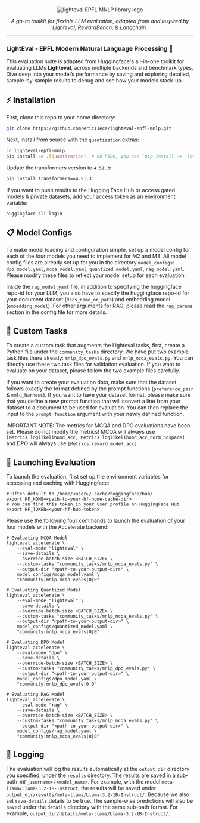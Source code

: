 <p align="center">
  <br/>
    <img alt="lighteval EPFL MNLP library logo" src="./assets/mnlp_lighteval_logo.png" style="max-width: 50%; max-height: 50%;">
  <br/>
</p>


<p align="center">
    <i>A go-to toolkit for flexible LLM evaluation, adapted from and inspired by Lighteval, RewardBench, & Langchain.</i>
</p>

<!-- <div align="center">

[![Tests](https://github.com/huggingface/lighteval/actions/workflows/tests.yaml/badge.svg?branch=main)](https://github.com/huggingface/lighteval/actions/workflows/tests.yaml?query=branch%3Amain)
[![Quality](https://github.com/huggingface/lighteval/actions/workflows/quality.yaml/badge.svg?branch=main)](https://github.com/huggingface/lighteval/actions/workflows/quality.yaml?query=branch%3Amain)
[![Python versions](https://img.shields.io/pypi/pyversions/lighteval)](https://www.python.org/downloads/)
[![License](https://img.shields.io/badge/License-MIT-green.svg)](https://github.com/huggingface/lighteval/blob/main/LICENSE)
[![Version](https://img.shields.io/pypi/v/lighteval)](https://pypi.org/project/lighteval/)

</div>

--- -->

<!-- **Documentation**: <a href="https://huggingface.co/docs/lighteval/index" target="_blank">Lighteval's Wiki</a> -->

---

### LightEval - EPFL Modern Natural Language Processing 🚀

This evaluation suite is adapted from Huggingface's all-in-one toolkit for evaluating LLMs **Lighteval**, across multiple backends and benchmark types. Dive deep into your model’s performance by saving and exploring detailed, sample-by-sample results to debug and see how your models stack-up.

<!-- Customization at your fingertips: letting you either browse all our existing [tasks](https://huggingface.co/docs/lighteval/available-tasks) and [metrics](https://huggingface.co/docs/lighteval/metric-list) or effortlessly create your own [custom task](https://huggingface.co/docs/lighteval/adding-a-custom-task) tailored to your needs. -->


<!-- ## 🔑 Key Features

- **Speed**: [Use vllm as backend for fast evals](https://huggingface.co/docs/lighteval/use-vllm-as-backend).
- **Completeness**: [Use the accelerate backend to launch any models hosted on Hugging Face](https://huggingface.co/docs/lighteval/quicktour#accelerate).
- **Seamless Storage**: [Save results in S3 or Hugging Face Datasets](https://huggingface.co/docs/lighteval/saving-and-reading-results).
- **Python API**: [Simple integration with the Python API](https://huggingface.co/docs/lighteval/using-the-python-api).
- **Custom Tasks**: [Easily add custom tasks](https://huggingface.co/docs/lighteval/adding-a-custom-task).
- **Versatility**: Tons of [metrics](https://huggingface.co/docs/lighteval/metric-list) and [tasks](https://huggingface.co/docs/lighteval/available-tasks) ready to go. -->


## ⚡️ Installation

First, clone this repo to your home directory:

```bash
git clone https://github.com/eric11eca/lighteval-epfl-mnlp.git
```

Next, install from source with the `quantization` extras:
```bash
cd lighteval-epfl-mnlp
pip install -e .[quantization]  # on h100, you can `pip install -e .[quantization,quantization_fbgemm]` to install fbgemm package
```

Update the transformers version to `4.51.3`:
```bash
pip install transformers==4.51.3
```

<!-- Lighteval allows for many extras when installing, see [here](https://huggingface.co/docs/lighteval/installation) for a complete list. -->

If you want to push results to the Hugging Face Hub or access gated models & private datasets, add your access token as an environment variable:

```shell
huggingface-cli login
```

## 📋 Model Configs

To make model loading and configuration simple, set up a model config for each of the four models you need to implement for M2 and M3. All model config files are already set up for you in the directory `model_configs`: `dpo_model.yaml`, `mcqa_model.yaml`, `quantized_model.yaml`, `rag_model.yaml`. Please modify these files to reflect your model setup for each evaluation.

Inside the `rag_model.yaml` file, in addition to specifying the huggingface repo-id for your LLM, you also have to specify the huggingface repo-id for your document dataset (`docs_name_or_path`) and embedding model (`embedding_model`). For other arguments for RAG, please read the `rag_params` section in the config file for more details.

## 📝 Custom Tasks

To create a custom task that augments the Lighteval tasks, first, create a Python file under the `community_tasks` directory. We have put two example task files there already: `mnlp_dpo_evals.py` and `mnlp_mcqa_evals.py`. You can directly use these two task files for validation evaluation. If you want to evaluate on your dataset, please follow the two example files carefully.

If you want to create your evaluation data, make sure that the dataset follows exactly the format defined by the prompt functions (`preference_pair` & `mmlu_harness`). If you want to have your dataset format, please make sure that you define a new prompt function that will convert a line from your dataset to a document to be used for evaluation. You can then replace the input to the `prompt_function` argument with your newly defined function.

IMPORTANT NOTE: The metrics for MCQA and DPO evaluations have been set. Please do not modify the metrics! MCQA will always use `[Metrics.loglikelihood_acc, Metrics.loglikelihood_acc_norm_nospace]` and DPO will always use `[Metrics.reward_model_acc]`.


## 🚀 Launching Evaluation

To launch the evaluation, first set up the environment variables for accessing and caching with Huggingface:

```shell
# Often default to /home/<user>/.cache/huggingface/hub/
export HF_HOME=<path-to-your-hf-home-cache-dir>
# You can find this token in your user profile on HuggingFace Hub
export HF_TOKEN=<your-hf-hub-token>
```

Please use the following four commands to launch the evaluation of your four models with the Accelerate backend:

```shell
# Evaluating MCQA Model
lighteval accelerate \
    --eval-mode "lighteval" \
    --save-details \
    --override-batch-size <BATCH_SIZE> \
    --custom-tasks "community_tasks/mnlp_mcqa_evals.py" \
    --output-dir "<path-to-your-output-dir>" \
    model_configs/mcqa_model.yaml \
    "community|mnlp_mcqa_evals|0|0"

# Evaluating Quantized Model
lighteval accelerate \
    --eval-mode "lighteval" \
    --save-details \
    --override-batch-size <BATCH_SIZE> \
    --custom-tasks "community_tasks/mnlp_mcqa_evals.py" \
    --output-dir "<path-to-your-output-dir>" \
    model_configs/quantized_model.yaml \
    "community|mnlp_mcqa_evals|0|0"

# Evaluating DPO Model
lighteval accelerate \
    --eval-mode "dpo" \
    --save-details \
    --override-batch-size <BATCH_SIZE> \
    --custom-tasks "community_tasks/mnlp_dpo_evals.py" \
    --output-dir "<path-to-your-output-dir>" \
    model_configs/dpo_model.yaml \
    "community|mnlp_dpo_evals|0|0"

# Evaluating RAG Model
lighteval accelerate \
    --eval-mode "rag" \
    --save-details \
    --override-batch-size <BATCH_SIZE> \
    --custom-tasks "community_tasks/mnlp_mcqa_evals.py" \
    --output-dir "<path-to-your-output-dir>" \
    model_configs/rag_model.yaml \
    "community|mnlp_mcqa_evals|0|0"
```

## 📸 Logging

The evaluation will log the results automatically at the `output_dir` directory you specified, under the `results` directory. The results are saved in a sub-path `<HF_username>/<model_name>`. For example, with the model `meta-llama/Llama-3.2-1B-Instruct`, the results will be saved under `output_dir/results/meta-llama/Llama-3.2-1B-Instruct/`. Because we also set `save-details` details to be true. The sample-wise predictions will also be saved under the `details` directory with the same sub-path format. For example, `output_dir/details/meta-llama/Llama-3.2-1B-Instruct/`.
